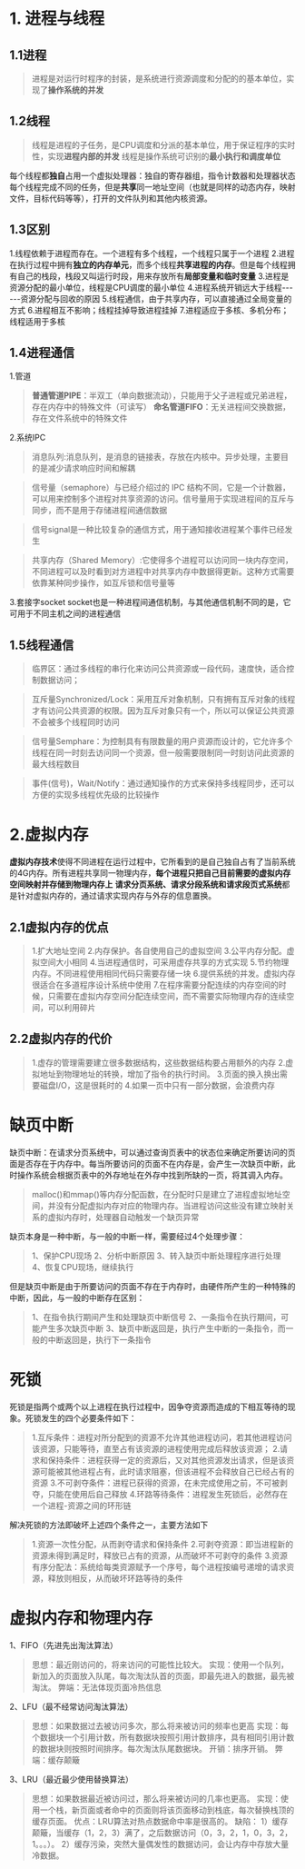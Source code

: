 <attachment contentEditable="false" data-atts="%5B%5D" data-aid=".atts-d6492fdd-bf94-4c8a-bc13-a27342062c0f"></attachment>
# 1. 进程与线程
## 1.1进程
>进程是对运行时程序的封装，是系统进行资源调度和分配的的基本单位，实现了**操作系统的并发**
## 1.2线程
> 线程是进程的子任务，是CPU调度和分派的基本单位，用于保证程序的实时性，实现**进程内部的并发**
线程是操作系统可识别的**最小执行和调度单位**

每个线程都**独自**占用一个虚拟处理器：独自的寄存器组，指令计数器和处理器状态
每个线程完成不同的任务，但是**共享**同一地址空间（也就是同样的动态内存，映射文件，目标代码等等），打开的文件队列和其他内核资源。

## 1.3区别
1.线程依赖于进程而存在。一个进程有多个线程，一个线程只属于一个进程
2.进程在执行过程中拥有**独立的内存单元**，而多个线程**共享进程的内存**。但是每个线程拥有自己的栈段，栈段又叫运行时段，用来存放所有**局部变量和临时变量**
3.进程是资源分配的最小单位，线程是CPU调度的最小单位
4.进程系统开销远大于线程------资源分配与回收的原因
5.线程通信，由于共享内存，可以直接通过全局变量的方式
6.进程相互不影响；线程挂掉导致进程挂掉
7.进程适应于多核、多机分布；线程适用于多核

## 1.4进程通信
1.管道
> **普通管道PIPE**：半双工（单向数据流动），只能用于父子进程或兄弟进程，存在内存中的特殊文件（可读写）
**命名管道FIFO**：无关进程间交换数据，存在文件系统中的特殊文件

2.系统IPC
>  消息队列:消息队列，是消息的链接表，存放在内核中。异步处理，主要目的是减少请求响应时间和解耦

> 信号量（semaphore）与已经介绍过的 IPC 结构不同，它是一个计数器，可以用来控制多个进程对共享资源的访问。信号量用于实现进程间的互斥与同步，而不是用于存储进程间通信数据

> 信号signal是一种比较复杂的通信方式，用于通知接收进程某个事件已经发生

> 共享内存（Shared Memory）:它使得多个进程可以访问同一块内存空间，不同进程可以及时看到对方进程中对共享内存中数据得更新。这种方式需要依靠某种同步操作，如互斥锁和信号量等

3.套接字socket
socket也是一种进程间通信机制，与其他通信机制不同的是，它可用于不同主机之间的进程通信

## 1.5线程通信
> 临界区：通过多线程的串行化来访问公共资源或一段代码，速度快，适合控制数据访问；

> 互斥量Synchronized/Lock：采用互斥对象机制，只有拥有互斥对象的线程才有访问公共资源的权限。因为互斥对象只有一个，所以可以保证公共资源不会被多个线程同时访问

> 信号量Semphare：为控制具有有限数量的用户资源而设计的，它允许多个线程在同一时刻去访问同一个资源，但一般需要限制同一时刻访问此资源的最大线程数目

> 事件(信号)，Wait/Notify：通过通知操作的方式来保持多线程同步，还可以方便的实现多线程优先级的比较操作

# 2.虚拟内存
**虚拟内存技术**使得不同进程在运行过程中，它所看到的是自己独自占有了当前系统的4G内存。所有进程共享同一物理内存，**每个进程只把自己目前需要的虚拟内存空间映射并存储到物理内存上**
**请求分页系统、请求分段系统和请求段页式系统**都是针对虚拟内存的，通过请求实现内存与外存的信息置换。

## 2.1虚拟内存的优点
> 1.扩大地址空间
2.内存保护。各自使用自己的虚拟空间
3.公平内存分配。虚拟空间大小相同
4.当进程通信时，可采用虚存共享的方式实现
5.节约物理内存。不同进程使用相同代码只需要存储一块
6.提供系统的并发。虚拟内存很适合在多道程序设计系统中使用
7.在程序需要分配连续的内存空间的时候，只需要在虚拟内存空间分配连续空间，而不需要实际物理内存的连续空间，可以利用碎片

## 2.2虚拟内存的代价
> 1.虚存的管理需要建立很多数据结构，这些数据结构要占用额外的内存
2.虚拟地址到物理地址的转换，增加了指令的执行时间。
3.页面的换入换出需要磁盘I/O，这是很耗时的
4.如果一页中只有一部分数据，会浪费内存

# 缺页中断
缺页中断：在请求分页系统中，可以通过查询页表中的状态位来确定所要访问的页面是否存在于内存中。每当所要访问的页面不在内存是，会产生一次缺页中断，此时操作系统会根据页表中的外存地址在外存中找到所缺的一页，将其调入内存。
> malloc()和mmap()等内存分配函数，在分配时只是建立了进程虚拟地址空间，并没有分配虚拟内存对应的物理内存。当进程访问这些没有建立映射关系的虚拟内存时，处理器自动触发一个缺页异常

缺页本身是一种中断，与一般的中断一样，需要经过4个处理步骤：
> 1、保护CPU现场
2、分析中断原因
3、转入缺页中断处理程序进行处理
4、恢复CPU现场，继续执行

但是缺页中断是由于所要访问的页面不存在于内存时，由硬件所产生的一种特殊的中断，因此，与一般的中断存在区别：
> 1、在指令执行期间产生和处理缺页中断信号
2、一条指令在执行期间，可能产生多次缺页中断
3、缺页中断返回是，执行产生中断的一条指令，而一般的中断返回是，执行下一条指令

# 死锁
死锁是指两个或两个以上进程在执行过程中，因争夺资源而造成的下相互等待的现象。死锁发生的四个必要条件如下：
> 1.互斥条件：进程对所分配到的资源不允许其他进程访问，若其他进程访问该资源，只能等待，直至占有该资源的进程使用完成后释放该资源；
2.请求和保持条件：进程获得一定的资源后，又对其他资源发出请求，但是该资源可能被其他进程占有，此时请求阻塞，但该进程不会释放自己已经占有的资源
3.不可剥夺条件：进程已获得的资源，在未完成使用之前，不可被剥夺，只能在使用后自己释放
4.环路等待条件：进程发生死锁后，必然存在一个进程-资源之间的环形链

解决死锁的方法即破坏上述四个条件之一，主要方法如下
> 1.资源一次性分配，从而剥夺请求和保持条件
2.可剥夺资源：即当进程新的资源未得到满足时，释放已占有的资源，从而破坏不可剥夺的条件
3.资源有序分配法：系统给每类资源赋予一个序号，每个进程按编号递增的请求资源，释放则相反，从而破坏环路等待的条件

# 虚拟内存和物理内存
1、FIFO（先进先出淘汰算法）
> 思想：最近刚访问的，将来访问的可能性比较大。
实现：使用一个队列，新加入的页面放入队尾，每次淘汰队首的页面，即最先进入的数据，最先被淘汰。
弊端：无法体现页面冷热信息

2、LFU（最不经常访问淘汰算法）
> 思想：如果数据过去被访问多次，那么将来被访问的频率也更高
实现：每个数据块一个引用计数，所有数据块按照引用计数排序，具有相同引用计数的数据块则按照时间排序。每次淘汰队尾数据块。
开销：排序开销。
弊端：缓存颠簸

3、LRU（最近最少使用替换算法）
> 思想：如果数据最近被访问过，那么将来被访问的几率也更高。
实现：使用一个栈，新页面或者命中的页面则将该页面移动到栈底，每次替换栈顶的缓存页面。
优点：LRU算法对热点数据命中率是很高的。
缺陷：
1）缓存颠簸，当缓存（1，2，3）满了，之后数据访问（0，3，2，1，0，3，2，1。。。）。
2）缓存污染，突然大量偶发性的数据访问，会让内存中存放大量冷数据。
